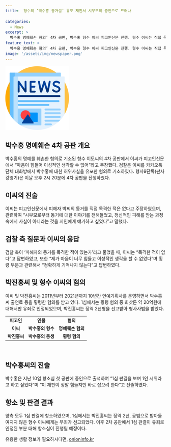 ```yaml
---
title:  형수의 ‘박수홍 동거설’ 유포 재판서 시부모의 증언으로 드러나

categories:
  - News
excerpt: >
  박수홍 명예훼손 혐의’ 4차 공판, 박수홍 형수 이씨 피고인신문 진행. 형수 이씨는 직접 목격한 증거가 없음을 주장하며, 카카오톡 대화방에서의 주장이 허위라고 주장했다. 횡령 혐의와 관련하여 우려를 표명하던 이씨는 “마음이 힘들어 이성적인 생각할 수 없었다”고 말했다. 박진홍씨와 이씨는 박수홍 씨의 출연료를 횡령한 혐의로 기소된 상태이며, 전심에서 일부 유죄 판결을 받았고, 양측은 항소 중이다.
feature_text: >
  박수홍 명예훼손 혐의’ 4차 공판, 박수홍 형수 이씨 피고인신문 진행. 형수 이씨는 직접 목격한 증거가 없음을 주장하며, 카카오톡 대화방에서의 주장이 허위라고 주장했다. 횡령 혐의와 관련하여 우려를 표명하던 이씨는 “마음이 힘들어 이성적인 생각할 수 없었다”고 말했다. 박진홍씨와 이씨는 박수홍 씨의 출연료를 횡령한 혐의로 기소된 상태이며, 전심에서 일부 유죄 판결을 받았고, 양측은 항소 중이다.
image: '/assets/img/newspaper.png'
---
```


<p><img src="/assets/img/newspaper.png" alt="kimp 속보" /></p>

<h2 data-ke-size="size26">박수홍 명예훼손 4차 공판 개요</h2>

<p data-ke-size="size16">박수홍의 명예를 훼손한 혐의로 기소된 형수 이모씨의 4차 공판에서 이씨가 피고인신문에서 “마음이 힘들어 이성적인 생각할 수 없어”라고 주장했다. 검찰은 이씨를 카카오톡 단체 대화방에서 박수홍에 대한 허위사실을 유포한 혐의로 기소하였다. 형사9단독(판사 강영기)은 이날 오후 2시 20분에 4차 공판을 진행하였다.</p>

<h2 data-ke-size="size26">이씨의 진술</h2>

<p data-ke-size="size16">이씨는 피고인신문에서 피해자 박씨의 동거를 직접 목격한 적은 없다고 주장하였으며, 관련하여 “시부모로부터 동거에 대한 이야기를 전해들었고, 정신적인 피해를 받는 과정 속에서 사실이 아니라는 것을 지인에게 얘기하고 싶었다”고 말했다.</p>

<h2 data-ke-size="size26">검찰 측 질문과 이씨의 응답</h2>

<p data-ke-size="size16">검찰 측이 ‘피해자의 동거를 목격한 적이 있는가’라고 물었을 때, 이씨는 “목격한 적이 없다”고 답변하였고, 또한 “제가 마음이 너무 힘들고 이성적인 생각을 할 수 없었다”며 횡령 부분과 관련해서 “정확하게 기억나지 않는다”고 답변하였다.</p>

<h2 data-ke-size="size26">박진홍씨 및 형수 이씨의 혐의</h2>

<p data-ke-size="size16">이씨 및 박진홍씨는 2011년부터 2021년까지 10년간 연예기획사를 운영하면서 박수홍씨 출연료 등을 횡령한 혐의를 받고 있다. 1심에서는 횡령 혐의 중 회삿돈 약 20억원에 대해서만 유죄로 인정되었으며, 박진홍씨는 징역 2년형을 선고받아 형사사법을 받았다.</p>

<table>
    <tr>
        <td style="text-align: center; height: 17px;"><b>피고인</b></td>
        <td style="text-align: center; height: 17px;"><b>인물</b></td>
        <td style="text-align: center; height: 17px;"><b>혐의</b></td>
    </tr>
    <tr>
        <td style="text-align: center; height: 17px;"><b>이씨</b></td>
        <td style="text-align: center; height: 17px;"><b>박수홍의 형수</b></td>
        <td style="text-align: center; height: 17px;"><b>명예훼손 혐의</b></td>
    </tr>
    <tr>
        <td style="text-align: center; height: 17px;"><b>박진홍씨</b></td>
        <td style="text-align: center; height: 17px;"><b>박수홍의 동생</b></td>
        <td style="text-align: center; height: 17px;"><b>횡령 혐의</b></td>
    </tr>
</table>

<p data-ke-size="size16">&nbsp;</p>

<h2 data-ke-size="size26">박수홍씨의 진술</h2>

<p data-ke-size="size16">박수홍은 지난 10일 항소심 첫 공판에 증인으로 출석하여 “1심 판결을 보며 1인 시위라고 하고 싶었다”며 “이 재판이 정말 힘들지만 바로 잡으려 한다”고 진술하였다.</p>

<h2 data-ke-size="size26">항소 및 판결 결과</h2>

<p data-ke-size="size16">양측 모두 1심 판결에 항소하였으며, 1심에서는 박진홍씨는 징역 2년, 공범으로 받아들여지지 않은 형수 이씨에게는 무죄가 선고되었다. 이후 2차 공판에서 1심 판결이 유죄로 인정된 부분 대해 항소심이 진행될 예정이다.</p>
유용한 생활 정보가 필요하시다면, <a href="https://onioninfo.kr" rel="dofollow">onioninfo.kr</a>


